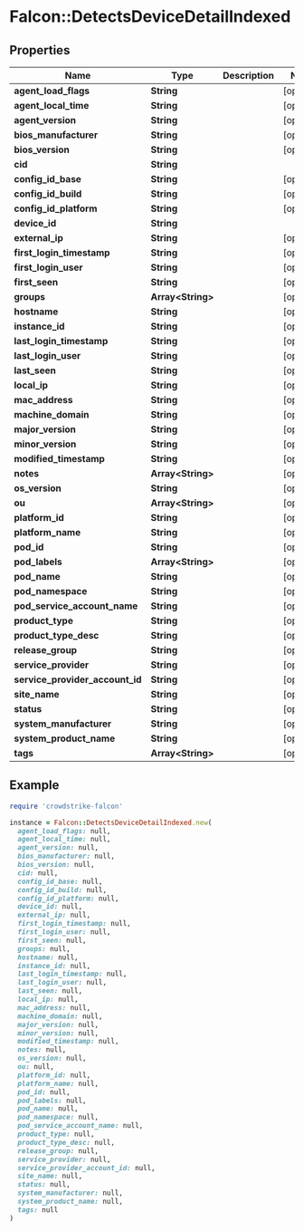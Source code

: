 # Falcon::DetectsDeviceDetailIndexed

## Properties

| Name | Type | Description | Notes |
| ---- | ---- | ----------- | ----- |
| **agent_load_flags** | **String** |  | [optional] |
| **agent_local_time** | **String** |  | [optional] |
| **agent_version** | **String** |  | [optional] |
| **bios_manufacturer** | **String** |  | [optional] |
| **bios_version** | **String** |  | [optional] |
| **cid** | **String** |  |  |
| **config_id_base** | **String** |  | [optional] |
| **config_id_build** | **String** |  | [optional] |
| **config_id_platform** | **String** |  | [optional] |
| **device_id** | **String** |  |  |
| **external_ip** | **String** |  | [optional] |
| **first_login_timestamp** | **String** |  | [optional] |
| **first_login_user** | **String** |  | [optional] |
| **first_seen** | **String** |  | [optional] |
| **groups** | **Array&lt;String&gt;** |  | [optional] |
| **hostname** | **String** |  | [optional] |
| **instance_id** | **String** |  | [optional] |
| **last_login_timestamp** | **String** |  | [optional] |
| **last_login_user** | **String** |  | [optional] |
| **last_seen** | **String** |  | [optional] |
| **local_ip** | **String** |  | [optional] |
| **mac_address** | **String** |  | [optional] |
| **machine_domain** | **String** |  | [optional] |
| **major_version** | **String** |  | [optional] |
| **minor_version** | **String** |  | [optional] |
| **modified_timestamp** | **String** |  | [optional] |
| **notes** | **Array&lt;String&gt;** |  | [optional] |
| **os_version** | **String** |  | [optional] |
| **ou** | **Array&lt;String&gt;** |  | [optional] |
| **platform_id** | **String** |  | [optional] |
| **platform_name** | **String** |  | [optional] |
| **pod_id** | **String** |  | [optional] |
| **pod_labels** | **Array&lt;String&gt;** |  | [optional] |
| **pod_name** | **String** |  | [optional] |
| **pod_namespace** | **String** |  | [optional] |
| **pod_service_account_name** | **String** |  | [optional] |
| **product_type** | **String** |  | [optional] |
| **product_type_desc** | **String** |  | [optional] |
| **release_group** | **String** |  | [optional] |
| **service_provider** | **String** |  | [optional] |
| **service_provider_account_id** | **String** |  | [optional] |
| **site_name** | **String** |  | [optional] |
| **status** | **String** |  | [optional] |
| **system_manufacturer** | **String** |  | [optional] |
| **system_product_name** | **String** |  | [optional] |
| **tags** | **Array&lt;String&gt;** |  | [optional] |

## Example

```ruby
require 'crowdstrike-falcon'

instance = Falcon::DetectsDeviceDetailIndexed.new(
  agent_load_flags: null,
  agent_local_time: null,
  agent_version: null,
  bios_manufacturer: null,
  bios_version: null,
  cid: null,
  config_id_base: null,
  config_id_build: null,
  config_id_platform: null,
  device_id: null,
  external_ip: null,
  first_login_timestamp: null,
  first_login_user: null,
  first_seen: null,
  groups: null,
  hostname: null,
  instance_id: null,
  last_login_timestamp: null,
  last_login_user: null,
  last_seen: null,
  local_ip: null,
  mac_address: null,
  machine_domain: null,
  major_version: null,
  minor_version: null,
  modified_timestamp: null,
  notes: null,
  os_version: null,
  ou: null,
  platform_id: null,
  platform_name: null,
  pod_id: null,
  pod_labels: null,
  pod_name: null,
  pod_namespace: null,
  pod_service_account_name: null,
  product_type: null,
  product_type_desc: null,
  release_group: null,
  service_provider: null,
  service_provider_account_id: null,
  site_name: null,
  status: null,
  system_manufacturer: null,
  system_product_name: null,
  tags: null
)
```

